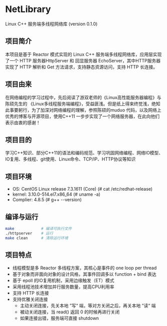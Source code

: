 # NetLibrary
Linux C++ 服务端多线程网络库 (version 0.1.0)
## 项目简介

本项目是基于 Reactor 模式实现的 Linux C++ 服务端多线程网络库，应用层实现了一个 HTTP 服务器HttpServer 和 回显服务器 EchoServer，其中HTTP服务器实现了 HTTP 解析和 Get 方法请求，支持静态资源访问，支持 HTTP 长连接。

## 项目由来

在网络编程的学习过程中，先后阅读了游双老师的《Linux高性能服务器编程》与 陈硕先生的 《Linux多线程服务端编程》，受益匪浅。但是纸上得来终觉浅，绝知此事要躬行，为了加深对网络编程的理解，参照陈硕的muduo 代码，以及网络上优秀的博客与开源项目，使用C++11 一步步实现了一个网络服务器，在此向他们表示由衷的感谢！

## 项目目的

学习C++知识、部分C++11的语法和编码规范、学习巩固网络编程、网络IO模型、IO复用、多线程、git使用、Linux命令、TCP/IP、HTTP协议等知识

## 项目环境

- OS: CentOS Linux release 7.3.1611 (Core)  (# cat /etc/redhat-release)
- kernel: 3.10.0-514.el7.x86_64 (# uname -a)
- Complier: 4.8.5 (# g++ --version)

## 编译与运行

```bash
make 			# 编译可执行文件
./httpserver	# 运行
make clean 		# 清除运行环境
```

## 项目特点

- 线程模型是多 Reactor 多线程方案，其核心是事件的 one loop per thread 
- 基于对象而非面向对象的设计风格，其事件回调多以 function + bind 表达
- 基于 epoll 的IO复用机制，采用边缘触发（ET）模式
- 采用线程池技术增加并行服务数量，提高CPU利用率
- 支持 HTTP 长连接
- 支持优雅关闭连接
  - 主动关闭连接，先关本地 ”写“ 端，等对方关闭之后，再关本地 ”读“ 端
  - 被动关闭连接，当 read() 返回 0 的时候再进行关闭
  - 如果连接出错，服务端可直接 shutdown

